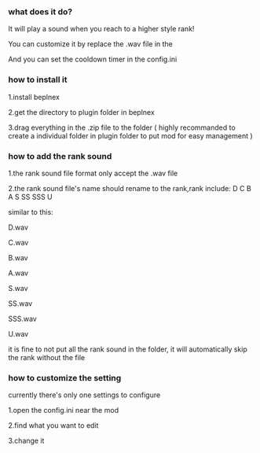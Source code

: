 ### what does it do?
It will play a sound when you reach to a higher style rank!

You can customize it by replace the .wav file in the <Audio> folder near the plugin.

And you can set the cooldown timer in the config.ini

### how to install it
1.install beplnex

2.get the directory to plugin folder in beplnex

3.drag everything in the .zip file to the folder ( highly recommanded to create a individual folder in plugin folder to put mod for easy management )

### how to add the rank sound
1.the rank sound file format only accept the .wav file

2.the rank sound file's name should rename to the rank,rank include: D C B A S SS SSS U

similar to this:

D.wav

C.wav

B.wav

A.wav

S.wav

SS.wav

SSS.wav

U.wav

it is fine to not put all the rank sound in the folder, it will automatically skip the rank without the file

### how to customize the setting
currently there's only one settings to configure

1.open the config.ini near the mod

2.find what you want to edit

3.change it